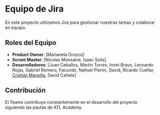 
# Equipo de Jira

En este proyecto utilizamos Jira para gestionar nuestras tareas y colaborar en equipo.

## Roles del Equipo
- **Product Owner**: [Marianela Orozco]
- **Scrum Master**: [Nicolas Monsalve, Isaac Solis]
- **Desarrolladores**: [Juan Ceballos, Martin Torres, Iromi Bravo, Leonardo Rojas, Gabriel Romero, Facundo, Nahuel Pierini, David, Ricardo Cuéllar, [Cristian Mansilla](https://github.com/CristianMansilla), David Cañete]

## Contribución

El Teams contribuye constantemente en el desarrollo del proyecto siguiendo las pautas de ATL Academy.


